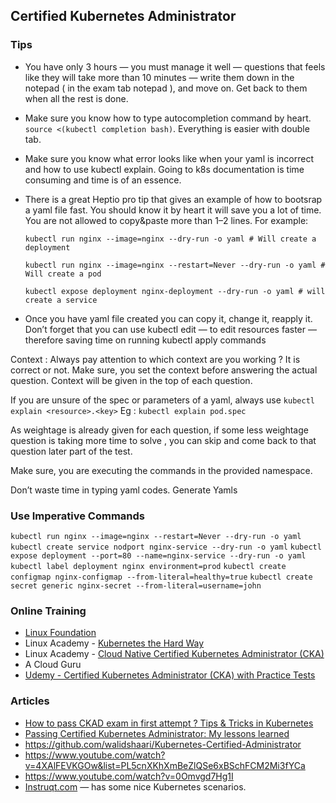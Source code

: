 ## Certified Kubernetes Administrator

### Tips

* You have only 3 hours — you must manage it well — questions that feels like they will take more than 10 minutes — write them down in the notepad ( in the exam tab notepad ), and move on. Get back to them when all the rest is done.
  
* Make sure you know how to type autocompletion command by heart. `source <(kubectl completion bash)`. Everything is easier with double tab.
  
* Make sure you know what error looks like when your yaml is incorrect and how to use kubectl explain. Going to k8s documentation is time consuming and time is of an essence.
  
* There is a great Heptio pro tip that gives an example of how to bootsrap a yaml file fast. You should know it by heart it will save you a lot of time. You are not allowed to copy&paste more than 1–2 lines. For example:
  
  `kubectl run nginx --image=nginx --dry-run -o yaml # Will create a deployment`

  `kubectl run nginx --image=nginx --restart=Never --dry-run -o yaml # Will create a pod`
  
  `kubectl expose deployment nginx-deployment --dry-run -o yaml # will create a service`

* Once you have yaml file created you can copy it, change it, reapply it. Don’t forget that you can use kubectl edit — to edit resources faster — therefore saving time on running kubectl apply commands

Context : Always pay attention to which context are you working ? It is correct or not. Make sure, you set the context before answering the actual question. Context will be given in the top of each question.

If you are unsure of the spec or parameters of a yaml, always use `kubectl explain <resource>.<key>` Eg : `kubectl explain pod.spec`

As weightage is already given for each question, if some less weightage question is taking more time to solve , you can skip and come back to that question later part of the test.

Make sure, you are executing the commands in the provided namespace.

Don’t waste time in typing yaml codes. Generate Yamls

### Use Imperative Commands
`kubectl run nginx --image=nginx --restart=Never --dry-run -o yaml`
`kubectl create service nodport nginx-service --dry-run -o yaml`
`kubectl expose deployment --port=80 --name=nginx-service --dry-run -o yaml`
`kubectl label deployment nginx environment=prod`
`kubectl create configmap nginx-configmap --from-literal=healthy=true`
`kubectl create secret generic nginx-secret --from-literal=username=john`

### Online Training
* [Linux Foundation](https://training.linuxfoundation.org/training/kubernetes-fundamentals/)
* Linux Academy - [Kubernetes the Hard Way](https://linuxacademy.com/course/kubernetes-the-hard-way/)
* Linux Academy - [Cloud Native Certified Kubernetes Administrator (CKA)](https://linuxacademy.com/cp/modules/view/id/327)
* A Cloud Guru
* [Udemy - Certified Kubernetes Administrator (CKA) with Practice Tests](https://www.udemy.com/course/certified-kubernetes-administrator-with-practice-tests)

### Articles
* [How to pass CKAD exam in first attempt ? Tips & Tricks in Kubernetes](https://medium.com/@nikhilagrawal577/how-to-pass-ckad-exam-in-1st-attempt-tips-tricks-in-k8s-9e14477699ca)
* [Passing Certified Kubernetes Administrator: My lessons learned](https://medium.com/faun/passing-certified-kubernetes-administrator-exam-tips-d5107d8e3e7b)
* https://github.com/walidshaari/Kubernetes-Certified-Administrator
* https://www.youtube.com/watch?v=4XAlFEVKGOw&list=PL5cnXKhXmBeZlQSe6xBSchFCM2Mi3fYCa
* https://www.youtube.com/watch?v=0Omvgd7Hg1I
* [Instruqt.com](https://play.instruqt.com/public) — has some nice Kubernetes scenarios.

